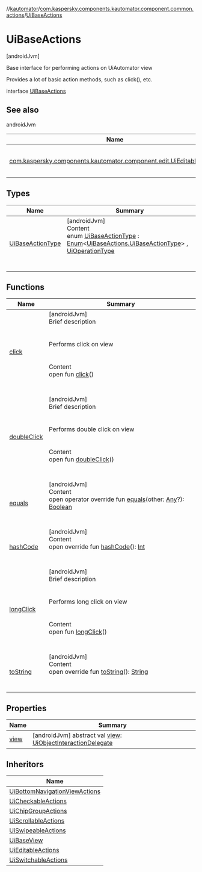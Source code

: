 //[kautomator](../../index.md)/[com.kaspersky.components.kautomator.component.common.actions](../index.md)/[UiBaseActions](index.md)



# UiBaseActions  
 [androidJvm] 



Base interface for performing actions on UiAutomator view



Provides a lot of basic action methods, such as click(), etc.



interface [UiBaseActions](index.md)   


## See also  
  
androidJvm  
  
|  Name|  Summary| 
|---|---|
| [com.kaspersky.components.kautomator.component.edit.UiEditableActions](../../com.kaspersky.components.kautomator.component.edit/-ui-editable-actions/index.md)| <br><br><br><br>
  


## Types  
  
|  Name|  Summary| 
|---|---|
| [UiBaseActionType](-ui-base-action-type/index.md)| [androidJvm]  <br>Content  <br>enum [UiBaseActionType](-ui-base-action-type/index.md) : [Enum](https://kotlinlang.org/api/latest/jvm/stdlib/kotlin/-enum/index.html)<[UiBaseActions.UiBaseActionType](-ui-base-action-type/index.md)> , [UiOperationType](../../com.kaspersky.components.kautomator.intercept.operation/-ui-operation-type/index.md)  <br><br><br>


## Functions  
  
|  Name|  Summary| 
|---|---|
| [click](click.md)| [androidJvm]  <br>Brief description  <br><br><br>Performs click on view<br><br>  <br>Content  <br>open fun [click](click.md)()  <br><br><br>
| [doubleClick](double-click.md)| [androidJvm]  <br>Brief description  <br><br><br>Performs double click on view<br><br>  <br>Content  <br>open fun [doubleClick](double-click.md)()  <br><br><br>
| [equals](https://kotlinlang.org/api/latest/jvm/stdlib/kotlin/-any/equals.html)| [androidJvm]  <br>Content  <br>open operator override fun [equals](https://kotlinlang.org/api/latest/jvm/stdlib/kotlin/-any/equals.html)(other: [Any](https://kotlinlang.org/api/latest/jvm/stdlib/kotlin/-any/index.html)?): [Boolean](https://kotlinlang.org/api/latest/jvm/stdlib/kotlin/-boolean/index.html)  <br><br><br>
| [hashCode](https://kotlinlang.org/api/latest/jvm/stdlib/kotlin/-any/hash-code.html)| [androidJvm]  <br>Content  <br>open override fun [hashCode](https://kotlinlang.org/api/latest/jvm/stdlib/kotlin/-any/hash-code.html)(): [Int](https://kotlinlang.org/api/latest/jvm/stdlib/kotlin/-int/index.html)  <br><br><br>
| [longClick](long-click.md)| [androidJvm]  <br>Brief description  <br><br><br>Performs long click on view<br><br>  <br>Content  <br>open fun [longClick](long-click.md)()  <br><br><br>
| [toString](https://kotlinlang.org/api/latest/jvm/stdlib/kotlin/-any/to-string.html)| [androidJvm]  <br>Content  <br>open override fun [toString](https://kotlinlang.org/api/latest/jvm/stdlib/kotlin/-any/to-string.html)(): [String](https://kotlinlang.org/api/latest/jvm/stdlib/kotlin/-string/index.html)  <br><br><br>


## Properties  
  
|  Name|  Summary| 
|---|---|
| [view](index.md#com.kaspersky.components.kautomator.component.common.actions/UiBaseActions/view/#/PointingToDeclaration/)|  [androidJvm] abstract val [view](index.md#com.kaspersky.components.kautomator.component.common.actions/UiBaseActions/view/#/PointingToDeclaration/): [UiObjectInteractionDelegate](../../com.kaspersky.components.kautomator.intercept.delegate/-ui-object-interaction-delegate/index.md)   <br>


## Inheritors  
  
|  Name| 
|---|
| [UiBottomNavigationViewActions](../../com.kaspersky.components.kautomator.component.bottomnav/-ui-bottom-navigation-view-actions/index.md)
| [UiCheckableActions](../../com.kaspersky.components.kautomator.component.check/-ui-checkable-actions/index.md)
| [UiChipGroupActions](../../com.kaspersky.components.kautomator.component.chip/-ui-chip-group-actions/index.md)
| [UiScrollableActions](../-ui-scrollable-actions/index.md)
| [UiSwipeableActions](../-ui-swipeable-actions/index.md)
| [UiBaseView](../../com.kaspersky.components.kautomator.component.common.views/-ui-base-view/index.md)
| [UiEditableActions](../../com.kaspersky.components.kautomator.component.edit/-ui-editable-actions/index.md)
| [UiSwitchableActions](../../com.kaspersky.components.kautomator.component.switch/-ui-switchable-actions/index.md)

